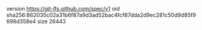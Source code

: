 version https://git-lfs.github.com/spec/v1
oid sha256:862035c02a31b6f87a9d3ad52bac4fcf87dda2d9ec281c50d9d85f9698d358e4
size 26443
